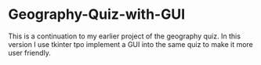 # Geography-Quiz-with-GUI
This is a continuation to my earlier project of the geography quiz. In this version I use tkinter tpo implement a GUI into the same quiz to make it more user friendly. 
